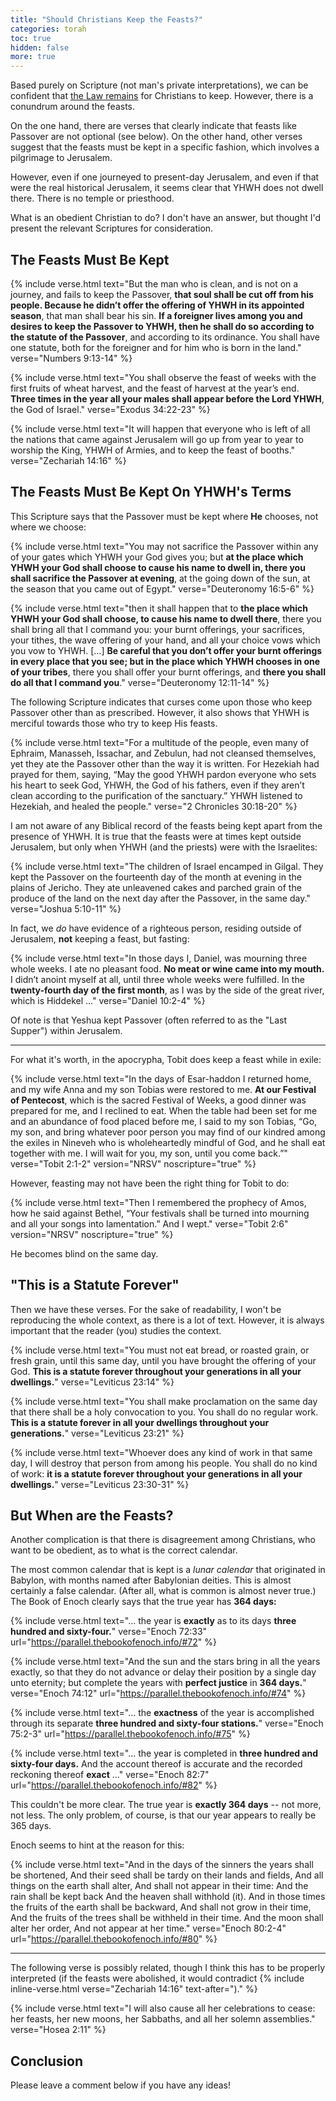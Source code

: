 ```yaml
---
title: "Should Christians Keep the Feasts?"
categories: torah
toc: true
hidden: false
more: true
---
```


Based purely on Scripture (not man's private interpretations), we can be confident that [the Law remains](/the-law-remains) for Christians to keep. However, there is a conundrum around the feasts.

On the one hand, there are verses that clearly indicate that feasts like Passover are not optional (see below). On the other hand, other verses suggest that the feasts must be kept in a specific fashion, which involves a pilgrimage to Jerusalem.

However, even if one journeyed to present-day Jerusalem, and even if that were the real historical Jerusalem, it seems clear that YHWH does not dwell there. There is no temple or priesthood.

What is an obedient Christian to do? I don't have an answer, but thought I'd present the relevant Scriptures for consideration.

## The Feasts Must Be Kept

{% include verse.html
text="But the man who is clean, and is not on a journey, and fails to keep the Passover, **that soul shall be cut off from his people. Because he didn’t offer the offering of YHWH in its appointed season**, that man shall bear his sin. **If a foreigner lives among you and desires to keep the Passover to YHWH, then he shall do so according to the statute of the Passover**, and according to its ordinance. You shall have one statute, both for the foreigner and for him who is born in the land."
verse="Numbers 9:13-14"
%}

{% include verse.html
text="You shall observe the feast of weeks with the first fruits of wheat harvest, and the feast of harvest at the year’s end. **Three times in the year all your males shall appear before the Lord YHWH**, the God of Israel."
verse="Exodus 34:22-23"
%}

{% include verse.html
text="It will happen that everyone who is left of all the nations that came against Jerusalem will go up from year to year to worship the King, YHWH of Armies, and to keep the feast of booths."
verse="Zechariah 14:16"
%}

## The Feasts Must Be Kept On YHWH's Terms

This Scripture says that the Passover must be kept where **He** chooses, not where we choose:

{% include verse.html
text="You may not sacrifice the Passover within any of your gates which YHWH your God gives you; but **at the place which YHWH your God shall choose to cause his name to dwell in, there you shall sacrifice the Passover at evening**, at the going down of the sun, at the season that you came out of Egypt."
verse="Deuteronomy 16:5-6"
%}

{% include verse.html
text="then it shall happen that to **the place which YHWH your God shall choose, to cause his name to dwell there**, there you shall bring all that I command you: your burnt offerings, your sacrifices, your tithes, the wave offering of your hand, and all your choice vows which you vow to YHWH. [...] **Be careful that you don’t offer your burnt offerings in every place that you see; but in the place which YHWH chooses in one of your tribes**, there you shall offer your burnt offerings, and **there you shall do all that I command you**."
verse="Deuteronomy 12:11-14"
%}

The following Scripture indicates that curses come upon those who keep Passover other than as prescribed. However, it also shows that YHWH is merciful towards those who try to keep His feasts.

{% include verse.html
text="For a multitude of the people, even many of Ephraim, Manasseh, Issachar, and Zebulun, had not cleansed themselves, yet they ate the Passover other than the way it is written. For Hezekiah had prayed for them, saying, “May the good YHWH pardon everyone who sets his heart to seek God, YHWH, the God of his fathers, even if they aren’t clean according to the purification of the sanctuary.” YHWH listened to Hezekiah, and healed the people."
verse="2 Chronicles 30:18-20"
%}

I am not aware of any Biblical record of the feasts being kept apart from the presence of YHWH. It is true that the feasts were at times kept outside Jerusalem, but only when YHWH (and the priests) were with the Israelites:

{% include verse.html
text="The children of Israel encamped in Gilgal. They kept the Passover on the fourteenth day of the month at evening in the plains of Jericho. They ate unleavened cakes and parched grain of the produce of the land on the next day after the Passover, in the same day."
verse="Joshua 5:10-11"
%}

In fact, we *do* have evidence of a righteous person, residing outside of Jerusalem, **not** keeping a feast, but fasting:

{% include verse.html
text="In those days I, Daniel, was mourning three whole weeks. I ate no pleasant food. **No meat or wine came into my mouth.** I didn’t anoint myself at all, until three whole weeks were fulfilled. In the **twenty-fourth day of the first month**, as I was by the side of the great river, which is Hiddekel ..."
verse="Daniel 10:2-4"
%}

Of note is that Yeshua kept Passover (often referred to as the "Last Supper") within Jerusalem.

---

For what it's worth, in the apocrypha, Tobit does keep a feast while in exile:

{% include verse.html
text="In the days of Esar-haddon I returned home, and my wife Anna and my son Tobias were restored to me. **At our Festival of Pentecost**, which is the sacred Festival of Weeks, a good dinner was prepared for me, and I reclined to eat. When the table had been set for me and an abundance of food placed before me, I said to my son Tobias, “Go, my son, and bring whatever poor person you may find of our kindred among the exiles in Nineveh who is wholeheartedly mindful of God, and he shall eat together with me. I will wait for you, my son, until you come back.”"
verse="Tobit 2:1-2"
version="NRSV"
noscripture="true"
%}

However, feasting may not have been the right thing for Tobit to do:

{% include verse.html
text="Then I remembered the prophecy of Amos, how he said against Bethel, “Your festivals shall be turned into mourning and all your songs into lamentation.” And I wept."
verse="Tobit 2:6"
version="NRSV"
noscripture="true"
%}

He becomes blind on the same day.

## "This is a Statute Forever"

Then we have these verses. For the sake of readability, I won't be reproducing the whole context, as there is a lot of text. However, it is always important that the reader (you) studies the context.

{% include verse.html
text="You must not eat bread, or roasted grain, or fresh grain, until this same day, until you have brought the offering of your God. **This is a statute forever throughout your generations in all your dwellings.**"
verse="Leviticus 23:14"
%}

{% include verse.html
text="You shall make proclamation on the same day that there shall be a holy convocation to you. You shall do no regular work. **This is a statute forever in all your dwellings throughout your generations.**"
verse="Leviticus 23:21"
%}

{% include verse.html
text="Whoever does any kind of work in that same day, I will destroy that person from among his people. You shall do no kind of work: **it is a statute forever throughout your generations in all your dwellings.**"
verse="Leviticus 23:30-31"
%}

## But When are the Feasts?

Another complication is that there is disagreement among Christians, who want to be obedient, as to what is the correct calendar.

The most common calendar that is kept is a *lunar calendar* that originated in Babylon, with months named after Babylonian deities. This is almost certainly a false calendar. (After all, what is common is almost never true.) The Book of Enoch clearly says that the true year has **364 days:**

{% include verse.html
text="... the year is **exactly** as to its days <strong>three hundred and sixty-four.</strong>"
verse="Enoch 72:33"
url="https://parallel.thebookofenoch.info/#72"
%}

{% include verse.html
text="And the sun and the stars bring in all the years exactly, so that they do not advance or delay their position by a single day unto eternity; but complete the years with <strong>perfect justice</strong> in **364 days.**"
verse="Enoch 74:12"
url="https://parallel.thebookofenoch.info/#74"
%}

{% include verse.html
text="... the **exactness** of the year is accomplished through its separate <strong>three hundred and sixty-four stations.</strong>"
verse="Enoch 75:2-3"
url="https://parallel.thebookofenoch.info/#75"
%}

{% include verse.html
text="... the year is completed in <strong>three hundred and sixty-four days.</strong> And the account thereof is accurate and the recorded reckoning thereof **exact** ..."
verse="Enoch 82:7"
url="https://parallel.thebookofenoch.info/#82"
%}

This couldn't be more clear. The true year is **exactly 364 days** -- not more, not less. The only problem, of course, is that our year appears to really be 365 days.

Enoch seems to hint at the reason for this:

{% include verse.html
text="And in the days of the sinners the years shall be shortened, And their seed shall be tardy on their lands and fields, And all things on the earth shall alter, And shall not appear in their time: And the rain shall be kept back And the heaven shall withhold (it). And in those times the fruits of the earth shall be backward, And shall not grow in their time, And the fruits of the trees shall be withheld in their time. And the moon shall alter her order, And not appear at her time."
verse="Enoch 80:2-4"
url="https://parallel.thebookofenoch.info/#80"
%}

---

The following verse is possibly related, though I think this has to be properly
interpreted (if the feasts were abolished, it would contradict {% include inline-verse.html verse="Zechariah 14:16" text-after=")." %}

{% include verse.html
text="I will also cause all her celebrations to cease: her feasts, her new moons, her Sabbaths, and all her solemn assemblies."
verse="Hosea 2:11"
%}

## Conclusion

Please leave a comment below if you have any ideas!

